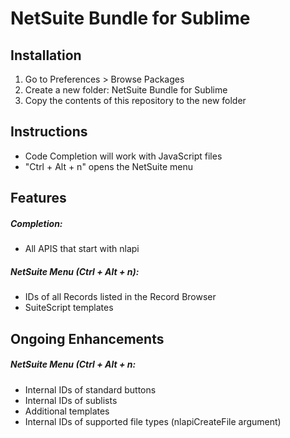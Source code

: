 NetSuite Bundle for Sublime
===================

Installation
-------------

1. Go to Preferences > Browse Packages
2. Create a new folder: NetSuite Bundle for Sublime
3. Copy the contents of this repository to the new folder

Instructions
-------------

- Code Completion will work with JavaScript files
- "Ctrl + Alt + n" opens the NetSuite menu

Features
---------

##### Completion:
- All APIS that start with nlapi

##### NetSuite Menu (Ctrl + Alt + n):
- IDs of all Records listed in the Record Browser
- SuiteScript templates

Ongoing Enhancements
---------

##### NetSuite Menu (Ctrl + Alt + n:
- Internal IDs of standard buttons
- Internal IDs of sublists
- Additional templates
- Internal IDs of supported file types (nlapiCreateFile argument)